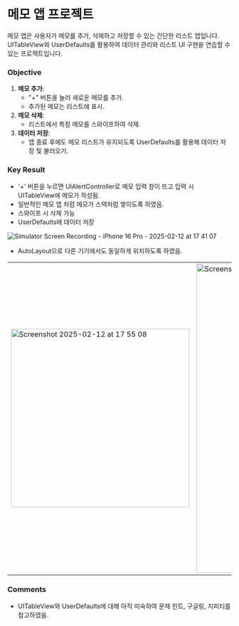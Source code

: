 <h1>메모 앱 프로젝트</h1>

메모 앱은 사용자가 메모를 추가, 삭제하고 저장할 수 있는 간단한 리스트 앱입니다. UITableView와 UserDefaults를 활용하여 데이터 관리와 리스트 UI 구현을 연습할 수 있는 프로젝트입니다.

### Objective
1. **메모 추가**:
    - "+" 버튼을 눌러 새로운 메모를 추가.
    - 추가된 메모는 리스트에 표시.
2. **메모 삭제**:
    - 리스트에서 특정 메모를 스와이프하여 삭제.
3. **데이터 저장**:
    - 앱 종료 후에도 메모 리스트가 유지되도록 UserDefaults를 활용해 데이터 저장 및 불러오기.

### Key Result
- '+' 버튼을 누르면 UIAlertController로 메모 입력 창이 뜨고 입력 시 UITableView에 메모가 작성됨.
- 일반적인 메모 앱 처럼 메모가 스택처럼 쌓이도록 하였음.
- 스와이프 시 삭제 가능
- UserDefaults에 데이터 저장
  
![Simulator Screen Recording - iPhone 16 Pro - 2025-02-12 at 17 41 07](https://github.com/user-attachments/assets/55392970-eb1f-43c6-9702-37750ceca853)

- AutoLayout으로 다른 기기에서도 동일하게 위치하도록 하였음.
<table>
  <tr>
    <td>
      <img width="401" alt="Screenshot 2025-02-12 at 17 55 08" src="https://github.com/user-attachments/assets/c5d86e17-48b7-4a0a-8aae-304ab91a3e9c" />
    </td> 
    <td>
      <img width="696" alt="Screenshot 2025-02-12 at 17 55 00" src="https://github.com/user-attachments/assets/36eb4f5c-ddef-4a71-a97c-f69517b54f3b" />
    </td>
  </tr>
</table>

### Comments
- UITableView와 UserDefaults에 대해 아직 미숙하여 문제 힌트, 구글링, 지피티를 참고하였음.
